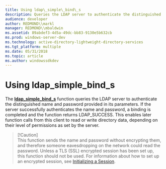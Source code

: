 ```yaml
---
title: Using ldap\_simple\_bind\_s
description: Queries the LDAP server to authenticate the distinguished name and password provided in its parameters.
audience: developer
author: REDMOND\\markl
manager: REDMOND\\mbaldwin
ms.assetid: 89abdef3-4d5a-49dc-bb83-9130e5b632cb
ms.prod: windows-server-dev
ms.technology: active-directory-lightweight-directory-services
ms.tgt_platform: multiple
ms.date: 05/31/2018
ms.topic: article
ms.author: windowssdkdev
---
```


# Using ldap\_simple\_bind\_s

The [**ldap\_simple\_bind\_s**](/windows/previous-versions/Winldap/nf-winldap-ldap_simple_bind_s?branch=master) function queries the LDAP server to authenticate the distinguished name and password provided in its parameters. If the server successfully authenticates the name and password, a binding is completed and the function returns LDAP\_SUCCESS. This enables later function calls from this client to read or write directory data, depending on their level of permissions as set by the server.

> \[!Caution\]  
> This function sends the name and password without encrypting them, and therefore someone eavesdropping on the network could read the password. Unless a TLS (SSL) encrypted session has been set up, this function should not be used. For information about how to set up an encrypted session, see [Initializing a Session](initializing-a-session.md).

 

 

 




